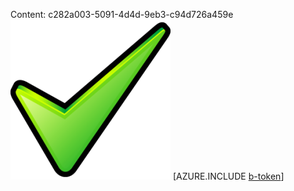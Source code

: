 Content: c282a003-5091-4d4d-9eb3-c94d726a459e![image](a69bbded-1f01-4f8f-8ef1-3a8edb0ac297.png)
[AZURE.INCLUDE [b-token](bc0e4b0a-73f9-4728-afda-d1436bb5b35c.md)]
